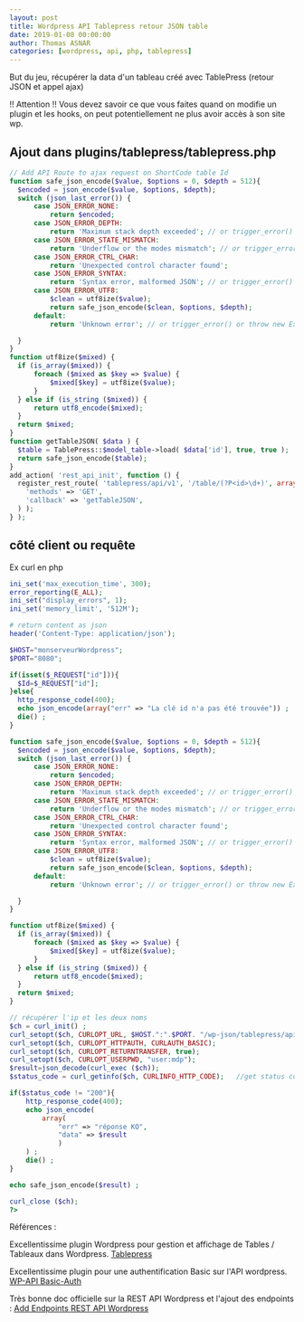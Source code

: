 ```yaml
---
layout: post
title: Wordpress API Tablepress retour JSON table
date: 2019-01-08 00:00:00
author: Thomas ASNAR
categories: [wordpress, api, php, tablepress]
---
```


But du jeu, récupérer la data d'un tableau créé avec TablePress (retour JSON et appel ajax)

!! Attention !! Vous devez savoir ce que vous faites quand on modifie un plugin et les hooks, on peut potentiellement ne plus avoir accès à son site wp.

## Ajout dans plugins/tablepress/tablepress.php
```php
// Add API Route to ajax request on ShortCode table Id
function safe_json_encode($value, $options = 0, $depth = 512){
  $encoded = json_encode($value, $options, $depth);
  switch (json_last_error()) {
      case JSON_ERROR_NONE:
          return $encoded;
      case JSON_ERROR_DEPTH:
          return 'Maximum stack depth exceeded'; // or trigger_error() or throw new Exception()
      case JSON_ERROR_STATE_MISMATCH:
          return 'Underflow or the modes mismatch'; // or trigger_error() or throw new Exception()
      case JSON_ERROR_CTRL_CHAR:
          return 'Unexpected control character found';
      case JSON_ERROR_SYNTAX:
          return 'Syntax error, malformed JSON'; // or trigger_error() or throw new Exception()
      case JSON_ERROR_UTF8:
          $clean = utf8ize($value);
          return safe_json_encode($clean, $options, $depth);
      default:
          return 'Unknown error'; // or trigger_error() or throw new Exception()

  }
}
function utf8ize($mixed) {
  if (is_array($mixed)) {
      foreach ($mixed as $key => $value) {
          $mixed[$key] = utf8ize($value);
      }
  } else if (is_string ($mixed)) {
      return utf8_encode($mixed);
  }
  return $mixed;
}
function getTableJSON( $data ) {
  $table = TablePress::$model_table->load( $data['id'], true, true );
  return safe_json_encode($table);
}
add_action( 'rest_api_init', function () {
  register_rest_route( 'tablepress/api/v1', '/table/(?P<id>\d+)', array(
    'methods' => 'GET',
    'callback' => 'getTableJSON',
  ) );
} );
```



## côté client ou requête

Ex curl en php 

```php
ini_set('max_execution_time', 300);
error_reporting(E_ALL);
ini_set("display_errors", 1);
ini_set('memory_limit', '512M');

# return content as json
header('Content-Type: application/json');

$HOST="monserveurWordpress";
$PORT="8080";

if(isset($_REQUEST["id"])){
  $Id=$_REQUEST["id"];
}else{
  http_response_code(400);
  echo json_encode(array("err" => "La clé id n'a pas été trouvée")) ;
  die() ;
}

function safe_json_encode($value, $options = 0, $depth = 512){
  $encoded = json_encode($value, $options, $depth);
  switch (json_last_error()) {
      case JSON_ERROR_NONE:
          return $encoded;
      case JSON_ERROR_DEPTH:
          return 'Maximum stack depth exceeded'; // or trigger_error() or throw new Exception()
      case JSON_ERROR_STATE_MISMATCH:
          return 'Underflow or the modes mismatch'; // or trigger_error() or throw new Exception()
      case JSON_ERROR_CTRL_CHAR:
          return 'Unexpected control character found';
      case JSON_ERROR_SYNTAX:
          return 'Syntax error, malformed JSON'; // or trigger_error() or throw new Exception()
      case JSON_ERROR_UTF8:
          $clean = utf8ize($value);
          return safe_json_encode($clean, $options, $depth);
      default:
          return 'Unknown error'; // or trigger_error() or throw new Exception()

  }
}

function utf8ize($mixed) {
  if (is_array($mixed)) {
      foreach ($mixed as $key => $value) {
          $mixed[$key] = utf8ize($value);
      }
  } else if (is_string ($mixed)) {
      return utf8_encode($mixed);
  }
  return $mixed;
}

// récupérer l'ip et les deux noms
$ch = curl_init() ;
curl_setopt($ch, CURLOPT_URL, $HOST.":".$PORT. "/wp-json/tablepress/api/v1/table/".$Id) ;
curl_setopt($ch, CURLOPT_HTTPAUTH, CURLAUTH_BASIC);
curl_setopt($ch, CURLOPT_RETURNTRANSFER, true); 
curl_setopt($ch, CURLOPT_USERPWD, "user:mdp");
$result=json_decode(curl_exec ($ch));
$status_code = curl_getinfo($ch, CURLINFO_HTTP_CODE);   //get status code

if($status_code != "200"){
    http_response_code(400);
    echo json_encode(
        array(
            "err" => "réponse KO",
            "data" => $result
            )
    ) ;
    die() ;
}

echo safe_json_encode($result) ;

curl_close ($ch);
?>
```

Références :

Excellentissime plugin Wordpress pour gestion et affichage de Tables / Tableaux dans Wordpress.
[Tablepress](https://github.com/TobiasBg/TablePress)

Excellentissime plugin pour une authentification Basic sur l'API wordpress.
[WP-API Basic-Auth](https://github.com/WP-API/Basic-Auth)

Très bonne doc officielle sur la REST API Wordpress et l'ajout des endpoints : [Add Endpoints REST API Wordpress](https://developer.wordpress.org/rest-api/extending-the-rest-api/adding-custom-endpoints/)
